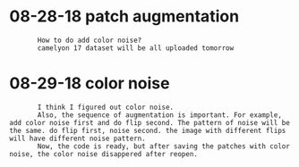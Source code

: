 # 08-28-18 patch augmentation
           How to do add color noise?
           camelyon 17 dataset will be all uploaded tomorrow
# 08-29-18 color noise
           I think I figured out color noise. 
           Also, the sequence of augmentation is important. For example, add color noise first and do flip second. The pattern of noise will be the same. do flip first, noise second. the image with different flips will have different noise pattern.
           Now, the code is ready, but after saving the patches with color noise, the color noise disappered after reopen.
